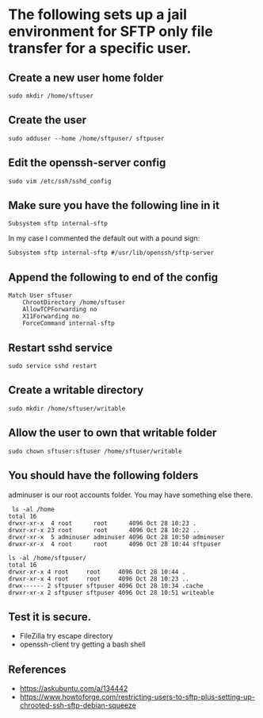 # The following sets up a jail environment for SFTP only file transfer for a specific user.

## Create a new user home folder

`sudo mkdir /home/sftuser`

## Create the user

`sudo adduser --home /home/sftpuser/ sftpuser`

## Edit the openssh-server config

`sudo vim /etc/ssh/sshd_config`

## Make sure you have the following line in it

`Subsystem sftp internal-sftp`

In my case I commented the default out with a pound sign: 

`Subsystem sftp internal-sftp #/usr/lib/openssh/sftp-server`

## Append the following to end of the config

```
Match User sftuser
    ChrootDirectory /home/sftuser
    AllowTCPForwarding no
    X11Forwarding no
    ForceCommand internal-sftp
```

## Restart sshd service

`sudo service sshd restart`

## Create a writable directory

`sudo mkdir /home/sftuser/writable`

## Allow the user to own that writable folder

`sudo chown sftuser:sftuser /home/sftuser/writable`

## You should have the following folders

adminuser is our root accounts folder. You may have something else there.

```
 ls -al /home
total 16
drwxr-xr-x  4 root      root      4096 Oct 28 10:23 .
drwxr-xr-x 23 root      root      4096 Oct 28 10:22 ..
drwxr-xr-x  5 adminuser adminuser 4096 Oct 28 10:50 adminuser
drwxr-xr-x  4 root      root      4096 Oct 28 10:44 sftpuser
```

```
ls -al /home/sftpuser/
total 16
drwxr-xr-x 4 root     root     4096 Oct 28 10:44 .
drwxr-xr-x 4 root     root     4096 Oct 28 10:23 ..
drwx------ 2 sftpuser sftpuser 4096 Oct 28 10:34 .cache
drwxr-xr-x 2 sftpuser sftpuser 4096 Oct 28 10:51 writeable
```

## Test it is secure.

* FileZilla try escape directory
* openssh-client try getting a bash shell

## References

* https://askubuntu.com/a/134442
* https://www.howtoforge.com/restricting-users-to-sftp-plus-setting-up-chrooted-ssh-sftp-debian-squeeze
